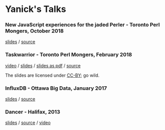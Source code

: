 # Yanick's Talks

### New JavaScript experiences for the jaded Perler - Toronto Perl Mongers, October 2018

[slides](https://yanick.github.io/talks/npmhead/static) /
[source](https://github.com/yanick/talks/tree/master/npmhead) 

### Taskwarrior - Toronto Perl Mongers, February 2018

[video](https://youtu.be/FrCES7Zo9h4) /
[slides](https://yanick.github.io/talks/taskwarrior/static) /
[slides as pdf](https://yanick.github.io/talks/taskwarrior/Taskwarrior-and-Kusarigama.pdf) /
[source](https://github.com/yanick/talks/tree/master/taskwarrior) 

The slides are licensed under [CC-BY](https://github.com/yanick/talks/tree/master/taskwarrior/LICENSE-CC-BY.txt); go wild.

### InfluxDB - Ottawa Big Data, January 2017

[slides](https://yanick.github.io/talks/influxdb/static/index.html) /
[source](https://github.com/yanick/talks/tree/master/influxdb) 

### Dancer - Halifax, 2013

[slides](https://yanick.github.io/talks/halifax-dancer/static/index.html) /
[source](https://github.com/yanick/talks/tree/master/halifax-dancer) /
[video](https://www.youtube.com/watch?v=RktRIqSAkWs)
